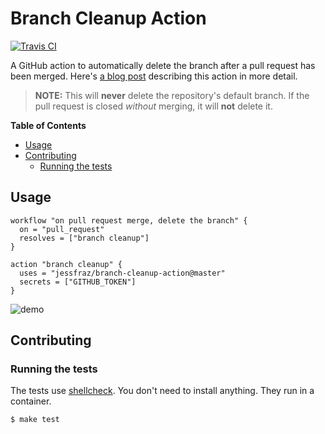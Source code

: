 # Branch Cleanup Action

[![Travis CI](https://img.shields.io/travis/jessfraz/branch-cleanup-action.svg?style=for-the-badge)](https://travis-ci.org/jessfraz/branch-cleanup-action)

A GitHub action to automatically delete the branch after a pull request has been merged. Here's [a blog post](https://blog.jessfraz.com/post/the-life-of-a-github-action/) describing this action in more detail.

> **NOTE:** This will **never** delete the repository's default branch. If the pull request is closed _without_ merging, it will **not** delete it.

**Table of Contents**

<!-- toc -->

- [Usage](#usage)
- [Contributing](#contributing)
  * [Running the tests](#running-the-tests)

<!-- tocstop -->

## Usage

```
workflow "on pull request merge, delete the branch" {
  on = "pull_request"
  resolves = ["branch cleanup"]
}

action "branch cleanup" {
  uses = "jessfraz/branch-cleanup-action@master"
  secrets = ["GITHUB_TOKEN"]
}
```

![demo](demo.png)

## Contributing

### Running the tests

The tests use [shellcheck](https://github.com/koalaman/shellcheck). You don't
need to install anything. They run in a container.

```console
$ make test
```
